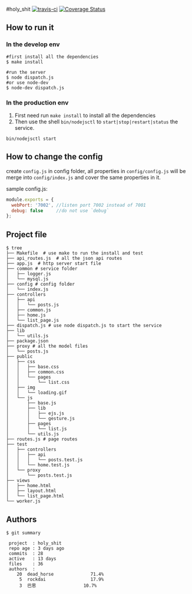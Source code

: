 #holy_shit
[![travis-ci](https://secure.travis-ci.org/dead-horse/holy_shit.png)](https://travis-ci.org/dead-horse/holy_shit)
[![Coverage Status](https://coveralls.io/repos/dead-horse/holy_shit/badge.png)](https://coveralls.io/r/dead-horse/holy_shit)

## How to run it  

### In the develop env

```
#first install all the dependencies
$ make install

#run the server
$ node dispatch.js
#or use node-dev
$ node-dev dispatch.js
```

### In the production env
1. First need run `make install` to install all the dependencies
2. Then use the shell `bin/nodejsctl` to `start|stop|restart|status` the service.   

```
bin/nodejsctl start
```

## How to change the config  

create `config.js` in config folder, all properties in `config/config.js` will be merge into `config/index.js` and cover the same properties in it.  

sample config.js:  

```js
module.exports = {
  webPort: '7002', //listen port 7002 instead of 7001
  debug: false     //do not use `debug`
};

```

## Project file  

```
$ tree
├── Makefile  # use make to run the install and test
├── api_routes.js  # all the json api routes
├── app.js  # http server start file
├── common # service folder
│   ├── logger.js
│   └── mysql.js
├── config # config folder
│   └── index.js
├── controllers
│   ├── api
│   │   └── posts.js
│   ├── common.js
│   ├── home.js
│   └── list_page.js
├── dispatch.js # use node dispatch.js to start the service
├── lib
│   └── utils.js
├── package.json
├── proxy # all the model files
│   └── posts.js
├── public
│   ├── css
│   │   ├── base.css
│   │   ├── common.css
│   │   └── pages
│   │       └── list.css
│   ├── img
│   │   └── loading.gif
│   └── js
│       ├── base.js
│       ├── lib
│       │   ├── ejs.js
│       │   └── gesture.js
│       ├── pages
│       │   └── list.js
│       └── utils.js
├── routes.js # page routes
├── test
│   ├── controllers
│   │   ├── api
│   │   │   └── posts.test.js
│   │   └── home.test.js
│   └── proxy
│       └── posts.test.js
├── views
│   ├── home.html
│   ├── layout.html
│   └── list_page.html
└── worker.js
```

## Authors  

```
$ git summary 

 project  : holy_shit
 repo age : 3 days ago
 commits  : 28
 active   : 13 days
 files    : 36
 authors  : 
    20  dead_horse              71.4%
     5  rockdai                 17.9%
     3  巴思                  10.7%
```